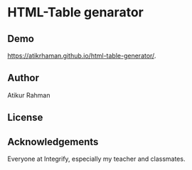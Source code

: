 # HTML-Table genarator

## Demo

https://atikrhaman.github.io/html-table-generator/.

## Author
Atikur Rahman

## License

## Acknowledgements
Everyone at Integrify, especially my teacher and classmates.
